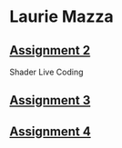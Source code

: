 # Laurie Mazza

## [Assignment 2](https://LaurieAMazza.github.io/IMGD420X/Assignment2.html)
Shader Live Coding
## [Assignment 3](https://LaurieAMazza.github.io/IMGD420X/)

## [Assignment 4](https://LaurieAMazza.github.io/IMGD420X/)

